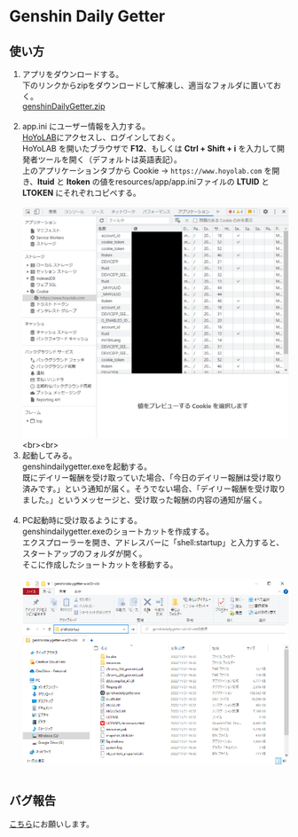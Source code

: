 # Genshin Daily Getter

## 使い方

1. アプリをダウンロードする。<br>
   下のリンクからzipをダウンロードして解凍し、適当なフォルダに置いておく。<br>
   [genshinDailyGetter.zip](https://drive.google.com/file/d/1EG7RTzwfFw8spS5PTP5Bt1YYhG6Voubf/view?usp=share_link)
   <br><br>
2. app.ini にユーザー情報を入力する。<br>
   [HoYoLAB](https://www.hoyolab.com/home)にアクセスし、ログインしておく。<br>
   HoYoLAB を開いたブラウザで **F12**、もしくは **Ctrl + Shift + i** を入力して開発者ツールを開く（デフォルトは英語表記）。<br>
   上のアプリケーションタブから Cookie -> `https://www.hoyolab.com` を開き、**ltuid** と **ltoken** の値をresources/app/app.iniファイルの **LTUID** と**LTOKEN** にそれぞれコピペする。<br><br>
   ![開発者ツール](./src/tutorial/3.png "Cookie -> https://www.hoyolab.com")<br><br>
3. 起動してみる。<br>
   genshindailygetter.exeを起動する。<br>
   既にデイリー報酬を受け取っていた場合、「今日のデイリー報酬は受け取り済みです。」という通知が届く。そうでない場合、「デイリー報酬を受け取りました。」というメッセージと、受け取った報酬の内容の通知が届く。<br><br>
4. PC起動時に受け取るようにする。<br>
   genshindailygetter.exeのショートカットを作成する。<br>
   エクスプローラーを開き、アドレスバーに「shell:startup」と入力すると、スタートアップのフォルダが開く。<br>
   そこに作成したショートカットを移動する。<br><br>
   ![shell:startup](./src/tutorial/4.png "shell:startup")
   <br><br>

## バグ報告

[こちら](https://github.com/Manju2367/genshinDailyGetter/issues)にお願いします。
